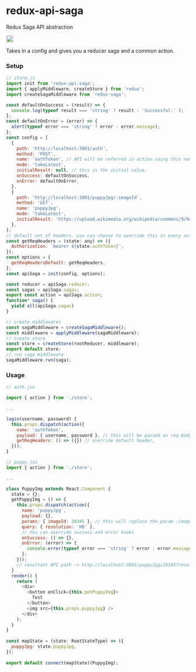 # redux-api-saga

Redux Saga API abstraction

<div> 
<a href="https://www.npmjs.com/package/redux-api-saga">
    <img
      src="https://img.shields.io/npm/v/redux-api-saga.svg" height="20">
  </a>
     <a href="https://www.npmjs.com/package/redux-api-saga">
    <!--<img
      src="https://img.shields.io/npm/dt/redux-api-saga.svg" height="20">-->
  </a>
  <br/>
</div>

Takes in a config and gives you a reducer saga and a common action. 

### Setup

```js 
// store.js
import init from 'redux-api-saga';
import { applyMiddleware, createStore } from 'redux';
import createSagaMiddleware from 'redux-saga';

const defaultOnSuccess = (result) => {
  console.log(typeof result === 'string' ? result : 'Successful.' );
};
const defaultOnError = (error) => {
  alert(typeof error === 'string' ? error : error.message);
};
const config = [
  {
    path: 'http://localhost:3001/auth',
    method: 'POST',
    name: 'authToken', // API will be referred in action using this name
    mode: 'takeLatest',
    initialResult: null, // this is the initial value,
    onSuccess: defaultOnSuccess,
    onError: defaultOnError,
  },
  {
    path: 'http://localhost:3001/puppyJpg/:imageId',
    method: 'GET',
    name: 'puppyJpg',
    mode: 'takeLatest',
    initialResult: 'https://upload.wikimedia.org/wikipedia/commons/9/9c/Indian_pariah_dog_puppy_%288334906336%29.jpg',
  },
];
// default set of headers. you can choose to override this in every action dispatch. 
const getReqHeaders = (state: any) => ({
  Authorization: `bearer ${state.authToken}`,
});
const options = {
  getReqHeadersDefault: getReqHeaders,
};
const apiSaga = init(config, options);

const reducer = apiSaga.reducer;
const sagas = apiSaga.sagas;
export const action = apiSaga.action;
function* saga() {
  yield all(apiSaga.sagas)
}

// create middlewares
const sagaMiddleware = createSagaMiddleware();
const middleware = applyMiddleware(sagaMiddleware);
// create store
const store = createStore(rootReducer, middleware);
export default store;
// run saga middleware
sagaMiddleware.run(saga);
```

### Usage

```js
// auth.jsx

import { action } from './store';

...

login(username, password) {
  this.props.dispatch(action({
    name: 'authToken',
    payload: { username, password }, // this will be passed as req.body of the XHR call
    getReqHeaders: () => ({}) // override default header,
  }));
}
```

```js
// puppy.jsx
import { action } from './store';

...

class PuppyImg extends React.Component {
  state = {};
  getPuppyImg = () => {
    this.props.dispatch(action({
      name: 'puppyJpg',
      payload: {},
      params: { imageId: 20345 }, // this will replace the param :imageId
      query: { resolution: 'HD' },
      // You can override success and error hooks
      onSuccess: () => {},
      onError: (error) => {
        console.error(typeof error === 'string' ? error : error.message);
      };
    }));
    // resultant API path -> http://localhost:3001/puppyJpg/20345?resolution=HD
  }
  render() {
    return (
      <div>
        <button onClick={this.getPuppyImg}>
          Test
        </button>
        <img src={this.props.puppyJpg} />
      </div>
    );
  }
}
 
const mapState = (state: RootStateType) => ({
  puppyJpg: state.puppyJpg,
});
 
export default connect(mapState)(PuppyImg);
```



